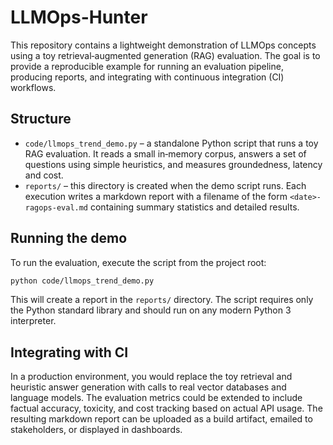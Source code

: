 # LLMOps-Hunter

This repository contains a lightweight demonstration of LLMOps concepts using a
toy retrieval‑augmented generation (RAG) evaluation.  The goal is to provide
a reproducible example for running an evaluation pipeline, producing reports,
and integrating with continuous integration (CI) workflows.

## Structure

- `code/llmops_trend_demo.py` – a standalone Python script that runs a toy RAG
  evaluation.  It reads a small in‑memory corpus, answers a set of questions
  using simple heuristics, and measures groundedness, latency and cost.
- `reports/` – this directory is created when the demo script runs.  Each
  execution writes a markdown report with a filename of the form
  `<date>-ragops-eval.md` containing summary statistics and detailed results.

## Running the demo

To run the evaluation, execute the script from the project root:

```sh
python code/llmops_trend_demo.py
```

This will create a report in the `reports/` directory.  The script requires
only the Python standard library and should run on any modern Python 3
interpreter.

## Integrating with CI

In a production environment, you would replace the toy retrieval and heuristic
answer generation with calls to real vector databases and language models.
The evaluation metrics could be extended to include factual accuracy,
toxicity, and cost tracking based on actual API usage.  The resulting
markdown report can be uploaded as a build artifact, emailed to stakeholders,
or displayed in dashboards.
